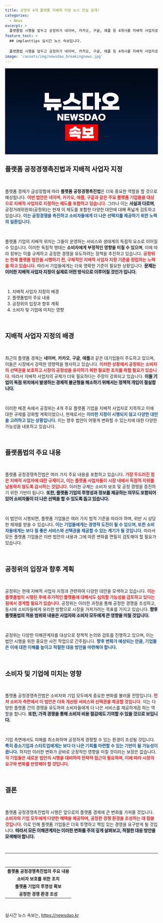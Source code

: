 ```yaml
---
title: 공정위 4개 플랫폼 지배적 지정 뉴스 진실 공개!
categories:
  - News
excerpt: >
  플랫폼법 시행을 앞두고 공정위가 네이버, 카카오, 구글, 애플 등 4개사를 지배적 사업자로 지정할지 고민 중! 그러나 공정위는 이번 보도내용이 사실이 아니라며 강하게 반박했다. 과연 어떤 결론이 나올까? 클릭해 확인해보세요!
feature_text: >
  ## implanttips 실시간 뉴스 속보입니다.

  플랫폼법 시행을 앞두고 공정위가 네이버, 카카오, 구글, 애플 등 4개사를 지배적 사업자로 지정할지 고민 중! 그러나 공정위는 이번 보도내용이 사실이 아니라며 강하게 반박했다. 과연 어떤 결론이 나올까? 클릭해 확인해보세요!
image: '/assets/img/newsdao_breakingnews.jpg'
---
```


<p><img src="/assets/img/newsdao_breakingnews.jpg" alt="implanttips 속보" /></p>

<h2 data-ke-size="size26">플랫폼 공정경쟁촉진법과 지배적 사업자 지정</h2>

<p data-ke-size="size16">&nbsp;</p>

<p>플랫폼 경제가 급성장함에 따라 <b>플랫폼 공정경쟁촉진법</b>은 더욱 중요한 역할을 할 것으로 예상됩니다. <b><span style="color: #ee2323;">이번 법안은 네이버, 카카오, 애플, 구글과 같은 주요 플랫폼 기업들을 대상으로 지배적 사업자로 지정하는 제도를 포함하고 있습니다.</span></b> 그러나 이는 <b><span style="background-color: #21538527;">사실과 다르며</span></b>, 공정거래위원회(공정위)는 현재 이 제도를 포함한 다양한 대안에 대해 폭넓게 검토하고 있습니다. <b><span style="color: #1a5490;">이는 공정경쟁을 촉진하고 소비자들에게 더 나은 선택지를 제공하기 위한 노력의 일환입니다.</span></b></p>

<p data-ke-size="size16">&nbsp;</p>

<p>플랫폼 기업의 지배적 위치는 그들이 운영하는 서비스와 생태계의 독점적 요소로 이어질 수 있습니다. 이러한 독점적 행태는 <b>소비자에게 부정적인 영향을 미칠 수 있으며</b>, 이에 따라 정부는 이를 규제하고 공정한 경쟁을 유도하려는 정책을 추진하고 있습니다. <b><span style="color: #ee2323;">공정위는 현재 플랫폼 법안을 시행하기 전, 구체적인 지배적 사업자 지정 기준을 정립하는 노력을 하고 있습니다.</span></b> 따라서 기업들에게는 더욱 명확한 기준이 필요한 상황입니다. <b><span style="background-color: #21538527;">문제는 이러한 지배적 사업자 지정이 실제로 어떤 방식으로 이루어질 것인가 입니다.</span></b> </p>

<p data-ke-size="size16">&nbsp;</p>

<ol>
    <li>지배적 사업자 지정의 배경</li>
    <li>플랫폼법의 주요 내용</li>
    <li>공정위의 입장과 향후 계획</li>
    <li>소비자 및 기업에 미치는 영향</li>
</ol>

<p data-ke-size="size16">&nbsp;</p>

<h2 data-ke-size="size26">지배적 사업자 지정의 배경</h2>

<p data-ke-size="size16">&nbsp;</p>

<p>최근의 플랫폼 경제는 <b>네이버</b>, <b>카카오</b>, <b>구글</b>, <b>애플</b>과 같은 대기업들이 주도하고 있으며, 이들은 시장에서 강력한 영향력을 행사하고 있습니다. <b><span style="color: #ee2323;">이러한 상황에서 공정위는 소비자의 선택권을 보호하고 시장의 공정성을 유지하기 위한 필요한 조치를 취할 필요가 있습니다.</span></b> 따라서 지배적 사업자의 규제가 더욱 필요하다는 주장이 강화되고 있습니다. <b><span style="background-color: #21538527;">이들 기업이 독점 위치에서 발생하는 경제적 불균형을 해소하기 위해서는 정책적 개입이 절실합니다.</span></b> </p>

<p data-ke-size="size16">&nbsp;</p>

<p>이러한 배경 속에서 공정위는 4개 주요 플랫폼 기업을 지배적 사업자로 지목하고 이에 대한 규제를 강화할 계획이었으나, 현재로서는 <b><span style="color: #1a5490;">이러한 지정이 시행되지 않고 다양한 대안을 고려하고 있는 상황입니다.</span></b> 이는 향후 법안이 어떻게 변화할 수 있는지에 대한 다양한 가능성을 내포하고 있습니다. </p>

<p data-ke-size="size16">&nbsp;</p>

<h2 data-ke-size="size26">플랫폼법의 주요 내용</h2>

<p data-ke-size="size16">&nbsp;</p>

<p>플랫폼 공정경쟁촉진법은 여러 가지 주요 내용을 포함하고 있습니다. <b><span style="color: #ee2323;">가장 두드러진 점은 지배적 사업자에 대한 규제이고, 이는 플랫폼 사업자들이 시장 내에서 독점적 지위를 남용하지 않도록 감시하는 것입니다.</span></b> 이러한 규제는 소비자 보호 및 공정 경쟁을 증진하기 위한 기반이 됩니다. <b><span style="background-color: #21538527;">또한, 플랫폼 기업의 투명성과 정보를 제공하는 의무도 포함되어 있어 소비자들이 더 나은 선택을 할 수 있도록 돕고 있습니다.</span></b></p>

<p data-ke-size="size16">&nbsp;</p>

<p>이 법안이 시행되면, 플랫폼 기업들은 여러 가지 법적 기준을 따라야 하며, 위반 시 상당한 제재를 받을 수 있습니다. <b><span style="color: #1a5490;">이는 기업들에게는 경영적 도전이 될 수 있으며, 또한 소비자들에게는 보다 질 좋은 서비스와 선택권을 제공할 수 있는 계기가 될 것입니다.</span></b> 따라서 모든 플랫폼 기업들은 이번 법안의 내용과 그에 따른 변화를 면밀히 검토해야 할 필요가 있습니다. </p>

<p data-ke-size="size16">&nbsp;</p>

<h2 data-ke-size="size26">공정위의 입장과 향후 계획</h2>

<p data-ke-size="size16">&nbsp;</p>

<p>공정위는 현재 지배적 사업자 지정과 관련하여 다양한 대안을 모색하고 있습니다. <b><span style="color: #ee2323;">이는 플랫폼법이 시행된 후에 추가적인 플랫폼에 대해서도 심의할 가능성을 검토하고 있다는 점에서 경계할 필요가 있습니다.</span></b> 공정위는 이러한 과정을 통해 공정한 경쟁을 조성하고, 동시에 소비자들에게 유리한 방향으로 시장을 가져가려는 목표를 가지고 있습니다. <b><span style="background-color: #21538527;">향후 플랫폼법의 적용 범위와 내용은 사업자와 소비자 모두에게 큰 영향을 미칠 것입니다.</span></b></p>

<p data-ke-size="size16">&nbsp;</p>

<p>공정위는 다양한 이해관계자를 대상으로 정책적 논의와 검토를 진행하고 있으며, 이는 법안 시행을 위한 중요한 사전 작업으로 간주됩니다. <b><span style="color: #1a5490;">향후 변화가 예상되는 만큼, 기업들은 이에 대한 이해를 높이고 적절한 대응 방안을 마련해야 합니다.</span></b></p>

<p data-ke-size="size16">&nbsp;</p>

<h2 data-ke-size="size26">소비자 및 기업에 미치는 영향</h2>

<p data-ke-size="size16">&nbsp;</p>

<p>플랫폼 공정경쟁촉진법은 소비자와 기업 모두에게 중요한 변화를 불러올 전망입니다. <b><span style="color: #ee2323;">먼저 소비자 측면에서 이 법안은 더욱 개선된 서비스와 선택권을 제공할 것입니다.</span></b> 이는 다양한 플랫폼 간의 경쟁을 유도하여 소비자들에게 더 나은 서비스를 제공하게끔 하는 역할을 합니다. <b><span style="background-color: #21538527;">또한, 가격 경쟁을 통해 소비자 비용 절감에도 기여할 수 있을 것으로 보입니다.</span></b> </p>

<p data-ke-size="size16">&nbsp;</p>

<p>기업 측면에서도 피해를 최소화하며 공정하게 경쟁할 수 있는 환경이 조성될 것입니다. <b><span style="color: #1a5490;">특히 중소기업과 스타트업에게는 보다 더 나은 기회를 마련할 수 있는 기반이 될 가능성이 큽니다.</span></b> 하지만 이러한 변화가 곧바로 긍정적인 영향을 미칠 것이라는 보장은 없습니다. <b><span style="color: #ee2323;">각 기업들은 새로운 법안의 시행을 대비하여 전략적 접근이 필요하며, 이에 따라 시장의 요구와 변화를 반영해야 할 것입니다.</span></b> </p>

<p data-ke-size="size16">&nbsp;</p>

<h2 data-ke-size="size26">결론</h2>

<p data-ke-size="size16">&nbsp;</p>

<p>플랫폼 공정경쟁촉진법의 시행은 앞으로의 플랫폼 경제에 큰 변화를 가져올 것입니다. <b><span style="color: #ee2323;">소비자와 기업 모두에게 다양한 혜택을 제공하며, 공정한 경쟁 환경을 조성하는 데 힘쓸 것입니다.</span></b> 이로 인해 플랫폼 기업들은 더욱 투명하고 책임 있는 경영을 요구받게 될 것입니다. <b><span style="background-color: #21538527;">따라서 모든 이해관계자는 이러한 변화를 주의 깊게 살펴보고, 적절한 대응 방안을 모색해야 합니다.</span></b></p>

<p data-ke-size="size16">&nbsp;</p> 

<hr/>

<p data-ke-size="size16">&nbsp;</p>

<table style="width: 100%;">
    <tr>
        <td style="text-align: center; height: 17px;"><b>플랫폼 공정경쟁촉진법의 주요 내용</b></td>
    </tr>
    <tr>
        <td style="text-align: center; height: 17px;"><b>소비자 보호를 위한 조치</b></td>
    </tr>
    <tr>
        <td style="text-align: center; height: 17px;"><b>플랫폼 기업의 투명성 확보</b></td>
    </tr>
    <tr>
        <td style="text-align: center; height: 17px;"><b>공정한 경쟁 환경 조성</b></td>
    </tr>
</table>

<p data-ke-size="size16">&nbsp;</p>
실시간 뉴스 속보는, <a href="https://newsdao.kr" rel="dofollow">https://newsdao.kr</a>


